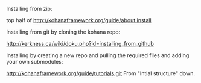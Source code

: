 Installing from zip:

top half of <http://kohanaframework.org/guide/about.install>

Installing from git by cloning the kohana repo:

<http://kerkness.ca/wiki/doku.php?id=installing_from_github>

Installing by creating a new repo and pulling the required files and adding your own submodules:

<http://kohanaframework.org/guide/tutorials.git> From "Intial structure" down.